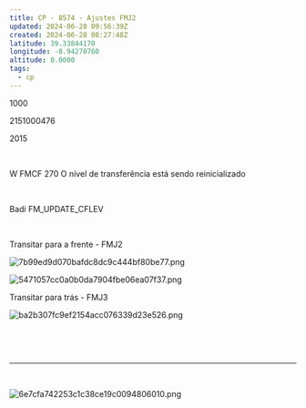 ```yaml
---
title: CP - 8574 - Ajustes FMJ2
updated: 2024-06-28 09:56:39Z
created: 2024-06-28 08:27:48Z
latitude: 39.33844170
longitude: -8.94270760
altitude: 0.0000
tags:
  - cp
---
```


1000

2151000476

2015

&nbsp;

W FMCF 270 O nível de transferência está sendo reinicializado

&nbsp;

Badi FM_UPDATE_CFLEV

&nbsp;

Transitar para a frente - FMJ2

![7b99ed9d070bafdc8dc9c444bf80be77.png](7b99ed9d070bafdc8dc9c444bf80be77.png)

![5471057cc0a0b0da7904fbe06ea07f37.png](5471057cc0a0b0da7904fbe06ea07f37.png)

Transitar para trás - FMJ3

![ba2b307fc9ef2154acc076339d23e526.png](ba2b307fc9ef2154acc076339d23e526.png)

&nbsp;

&nbsp;

* * *

&nbsp;

![6e7cfa742253c1c38ce19c0094806010.png](6e7cfa742253c1c38ce19c0094806010.png)